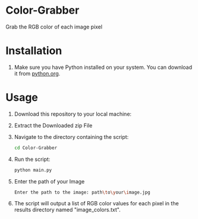 # Color-Grabber
Grab the RGB color of each image pixel


# Installation

1. Make sure you have Python installed on your system. You can download it from [python.org](https://www.python.org/downloads/).

# Usage

1. Download this repository to your local machine:

2. Extract the Downloaded zip File

3. Navigate to the directory containing the script:

   ```bash
   cd Color-Grabber
   ```

3. Run the script:

   ```bash
   python main.py
   ```
4. Enter the path of your Image

   ```bash
   Enter the path to the image: path\to\your\image.jpg
   ```

5. The script will output a list of RGB color values for each pixel in the results directory named "image_colors.txt".

